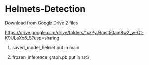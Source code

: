# Helmets-Detection

Download from Google Drive 2 files

https://drive.google.com/drive/folders/1xzPyJBmst50am8w2_w-Qt-K9ULaXo6_S?usp=sharing

1. saved_model_helmet
put in main

3. frozen_inference_graph.pb
put in src\
